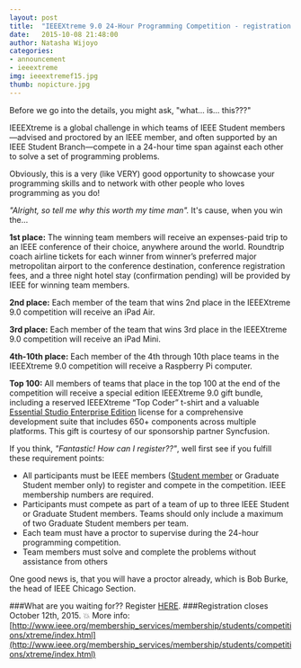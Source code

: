 ```yaml
---
layout: post
title:  "IEEEXtreme 9.0 24-Hour Programming Competition - registration closes 12th of October"
date:   2015-10-08 21:48:00
author: Natasha Wijoyo
categories: 
- announcement
- ieeextreme
img: ieeextremef15.jpg
thumb: nopicture.jpg
---
```


Before we go into the details, you might ask, "what... is... this???"

IEEEXtreme is a global challenge in which teams of IEEE Student members—advised and proctored by an IEEE member, and often supported by an IEEE Student Branch—compete in a 24-hour time span against each other to solve a set of programming problems.
 
Obviously, this is a very (like VERY) good opportunity to showcase your programming skills and to network with other people who loves programming as you do!

*"Alright, so tell me why this worth my time man".* It's cause, when you win the...

**1st place:** The winning team members will receive an expenses-paid trip to an IEEE conference of their choice, anywhere around the world. Roundtrip coach airline tickets for each winner from winner’s preferred major metropolitan airport to the conference destination, conference registration fees, and a three night hotel stay (confirmation pending) will be provided by IEEE for winning team members.

**2nd place:** Each member of the team that wins 2nd place in the IEEEXtreme 9.0 competition will receive an iPad Air.

**3rd place:** Each member of the team that wins 3rd place in the IEEEXtreme 9.0 competition will receive an iPad Mini.

**4th-10th place:** Each member of the 4th through 10th place teams in the IEEEXtreme 9.0 competition will receive a Raspberry Pi computer.
 
**Top 100:** All members of teams that place in the top 100 at the end of the competition will receive a special edition IEEEXtreme 9.0 gift bundle, including a reserved IEEEXtreme “Top Coder” t-shirt and a valuable [Essential Studio Enterprise Edition](http://www.syncfusion.com/sales/products) license for a comprehensive development suite that includes 650+ components across multiple platforms. This gift is courtesy of our sponsorship partner Syncfusion.

If you think, *"Fantastic! How can I register??"*, well first see if you fulfill these requirement points:

  * All participants must be IEEE members ([Student member](http://www.ieee.org/go/join_student) or Graduate Student member only) to register and compete in the competition. IEEE membership numbers are required.
  * Participants must compete as part of a team of up to three IEEE Student or Graduate Student members. Teams should only include a maximum of two Graduate Student members per team. 
  * Each team must have a proctor to supervise during the 24-hour programming competition. 
  * Team members must solve and complete the problems without assistance from others

One good news is, that you will have a proctor already, which is Bob Burke, the head of IEEE Chicago Section.

###What are you waiting for?? Register [HERE](https://xtreme.vtools.ieee.org/).
###Registration closes October 12th, 2015. :boom:
More info: [http://www.ieee.org/membership_services/membership/students/competitions/xtreme/index.html](http://www.ieee.org/membership_services/membership/students/competitions/xtreme/index.html)
